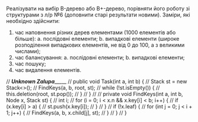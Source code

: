 Реалізувати на вибір B-дерево або B+-дерево, порівняти його роботу зі
структурами з л/р №6 (доповнити старі результати новими).
Заміри, які необхідно здійснити:
1. час наповнення різних дерев елементами (1000 елементів або більше):
a. послідовні елементи;
b. випадкові елементи (широке розподілення випадкових елементів, не
від 0 до 100, а з великими числами);
2. час балансування:
a. послідовні елементи;
b. випадкові елементи;
3. час пошуку;
4. час видалення елементів.


//   ___________Unknown Zalupa________________
//    public void Task(int a, int b) {
//        Stack<Integer> st = new Stack<>();
//        FindKeys(a, b, root, st);
//        while (!st.isEmpty()) {
//            this.deletion(root, st.pop());
//        }
//    }
//
//    private void FindKeys(int a, int b, Node x, Stack<Integer> st) {
//        int i;
//        for (i = 0; i < x.n && x.key[i] < b; i++) {
//            if (x.key[i] > a) {
//                st.push(x.key[i]);
//            }
//        }
//        if (!x.leaf) {
//            for (int j = 0; j < i + 1; j++) {
//                FindKeys(a, b, x.child[j], st);
//            }
//        }
//    }